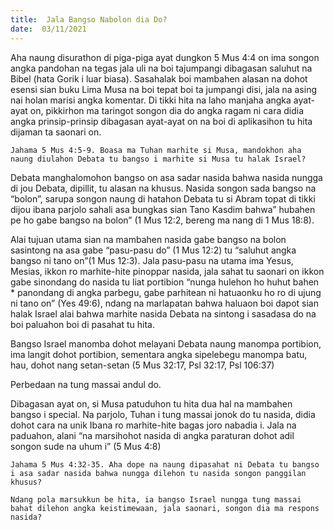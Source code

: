 ```yaml
---
title:  Jala Bangso Nabolon dia Do?
date:  03/11/2021
---
```


Aha naung disurathon di piga-piga ayat dungkon 5 Mus 4:4 on ima songon angka pandohan na tegas jala uli na boi tajumpangi dibagasan saluhut na Bibel (hata Gorik i luar biasa). Sasahalak boi mambahen alasan na dohot esensi sian buku Lima Musa na boi tepat boi ta jumpangi disi, jala na asing nai holan marisi angka komentar. Di tikki hita na laho manjaha angka ayat-ayat on, pikkirhon ma taringot songon dia do angka ragam ni cara didia angka prinsip-prinsip dibagasan ayat-ayat on na boi di aplikasihon tu hita dijaman ta saonari on.

`Jahama 5 Mus 4:5-9. Boasa ma Tuhan marhite si Musa, mandokhon aha naung diulahon Debata tu bangso i marhite si Musa tu halak Israel?`

Debata manghalomohon bangso on asa sadar nasida bahwa nasida nungga di jou Debata, dipillit, tu alasan na khusus. Nasida songon sada bangso na “bolon”, sarupa songon naung di hatahon Debata tu si Abram topat di tikki dijou ibana parjolo sahali asa bungkas sian Tano Kasdim bahwa” hubahen pe ho gabe bangso na bolon” (1 Mus 12:2, bereng ma nang di 1 Mus 18:8).

Alai tujuan utama sian na mambahen nasida gabe bangso na bolon sasintong na asa gabe “pasu-pasu do” (1 Mus 12:2) tu “saluhut angka bangso ni tano on”(1 Mus 12:3). Jala pasu-pasu na utama ima Yesus, Mesias, ikkon ro marhite-hite pinoppar nasida, jala sahat tu saonari on ikkon gabe sinondang do nasida tu liat portibion “nunga hulehon ho huhut bahen * panondang di angka parbegu, gabe parhitean ni hatuaonku ho ro di ujung ni tano on” (Yes 49:6), ndang na marlapatan bahwa haluaon boi dapot sian halak Israel alai bahwa marhite nasida Debata na sintong i sasadasa do na boi paluahon boi di pasahat tu hita.

Bangso Israel manomba dohot melayani Debata naung manompa portibion, ima langit dohot portibion, sementara angka sipelebegu manompa batu, hau, dohot nang setan-setan (5 Mus 32:17, Psl 32:17, Psl 106:37)

Perbedaan na tung massai andul do.

Dibagasan ayat on, si Musa patuduhon tu hita dua hal na mambahen bangso i special. Na parjolo, Tuhan i tung massai jonok do tu nasida, didia dohot cara na unik Ibana ro marhite-hite bagas joro nabadia i. Jala na paduahon, alani “na marsihohot nasida di angka paraturan dohot adil songon sude na uhum i” (5 Mus 4:8)

`Jahama 5 Mus 4:32-35. Aha dope na naung dipasahat ni Debata tu bangso i asa sadar nasida bahwa nungga dilehon tu nasida songon panggilan khusus?`

`Ndang pola marsukkun be hita, ia bangso Israel nungga tung massai bahat dilehon angka keistimewaan, jala saonari, songon dia ma respons nasida?`